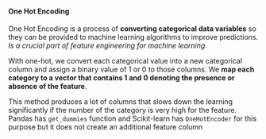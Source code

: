 #### One Hot Encoding

One Hot Encoding is a process of __converting categorical data variables__ so they can be provided to machine learning algorithms to improve predictions. _Is a crucial part of feature engineering for machine learning_.

With one-hot, we convert each categorical value into a new categorical column and assign a binary value of 1 or 0 to those columns. We __map each category to a vector that contains 1 and 0 denoting the presence or absence of the feature__.

This method produces a lot of columns that slows down the learning significantly if the number of the category is very high for the feature. Pandas has `get_dummies` function and Scikit-learn has `OneHotEncoder` for this purpose but it does not create an additional feature column